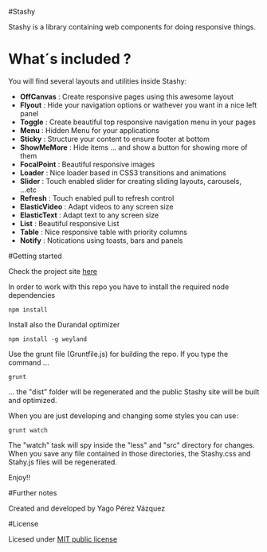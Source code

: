 ﻿#Stashy

Stashy is a library containing web components for doing responsive things.

# What´s included ?

You will find several layouts and utilities inside Stashy:

- **OffCanvas** : Create responsive pages using this awesome layout
- **Flyout** : Hide your navigation options or wathever you want in a nice left panel
- **Toggle** : Create beautiful top responsive navigation menu in your pages
- **Menu** : Hidden Menu for your applications
- **Sticky** : Structure your content to ensure footer at bottom
- **ShowMeMore** : Hide items ... and show a button for showing more of them
- **FocalPoint** : Beautiful responsive images
- **Loader** : Nice loader based in CSS3 transitions and animations
- **Slider** : Touch enabled slider for creating sliding layouts, carousels, ...etc
- **Refresh** : Touch enabled pull to refresh control
- **ElasticVideo** : Adapt videos to any screen size
- **ElasticText** : Adapt text to any screen size
- **List** : Beautiful responsive List
- **Table** : Nice responsive table with priority columns
- **Notify** : Notications using toasts, bars and panels


#Getting started

Check the project site [here](http://stashy.azurewebsites.net)

In order to work with this repo you have to install the required node dependencies

```
npm install
```

Install also the Durandal optimizer

```
npm install -g weyland
```

Use the grunt file (Gruntfile.js) for building the repo. If you type the command ...

```
grunt
```

... the "dist" folder will be regenerated and the public Stashy site will be built and optimized.

When you are just developing and changing some styles you can use:

```
grunt watch
```

The "watch" task will spy inside the "less" and "src" directory for changes. When you save any file contained in those directories, the Stashy.css and Stahy.js files will be regenerated.

Enjoy!!

#Further notes

Created and developed by Yago Pérez Vázquez

#License

Licesed under [MIT public license](http://opensource.org/licenses/mit-license.php)




